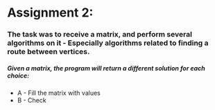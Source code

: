 # Assignment 2: 
### The task was to receive a matrix, and perform several algorithms on it - Especially algorithms related to finding a route between vertices.
##### Given a matrix, the program will return a different solution for each choice:

* A - Fill the matrix with values
* B - Check 
